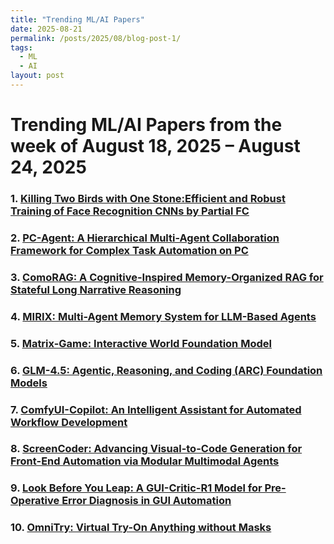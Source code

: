 ```yaml
---
title: "Trending ML/AI Papers"
date: 2025-08-21
permalink: /posts/2025/08/blog-post-1/
tags:
  - ML
  - AI
layout: post
---
```


# Trending ML/AI Papers from the week of August 18, 2025 – August 24, 2025

### 1. [Killing Two Birds with One Stone:Efficient and Robust Training of Face Recognition CNNs by Partial FC](https://huggingface.co/papers/2203.15565)

### 2. [PC-Agent: A Hierarchical Multi-Agent Collaboration Framework for Complex Task Automation on PC](https://huggingface.co/papers/2502.14282)

### 3. [ComoRAG: A Cognitive-Inspired Memory-Organized RAG for Stateful Long Narrative Reasoning](https://huggingface.co/papers/2508.10419)

### 4. [MIRIX: Multi-Agent Memory System for LLM-Based Agents](https://huggingface.co/papers/2507.07957)

### 5. [Matrix-Game: Interactive World Foundation Model](https://huggingface.co/papers/2506.18701)

### 6. [GLM-4.5: Agentic, Reasoning, and Coding (ARC) Foundation Models](https://huggingface.co/papers/2508.06471)

### 7. [ComfyUI-Copilot: An Intelligent Assistant for Automated Workflow Development](https://huggingface.co/papers/2506.05010)

### 8. [ScreenCoder: Advancing Visual-to-Code Generation for Front-End Automation via Modular Multimodal Agents](https://huggingface.co/papers/2507.22827)

### 9. [Look Before You Leap: A GUI-Critic-R1 Model for Pre-Operative Error Diagnosis in GUI Automation](https://huggingface.co/papers/2506.04614)

### 10. [OmniTry: Virtual Try-On Anything without Masks](https://huggingface.co/papers/2508.13632)

